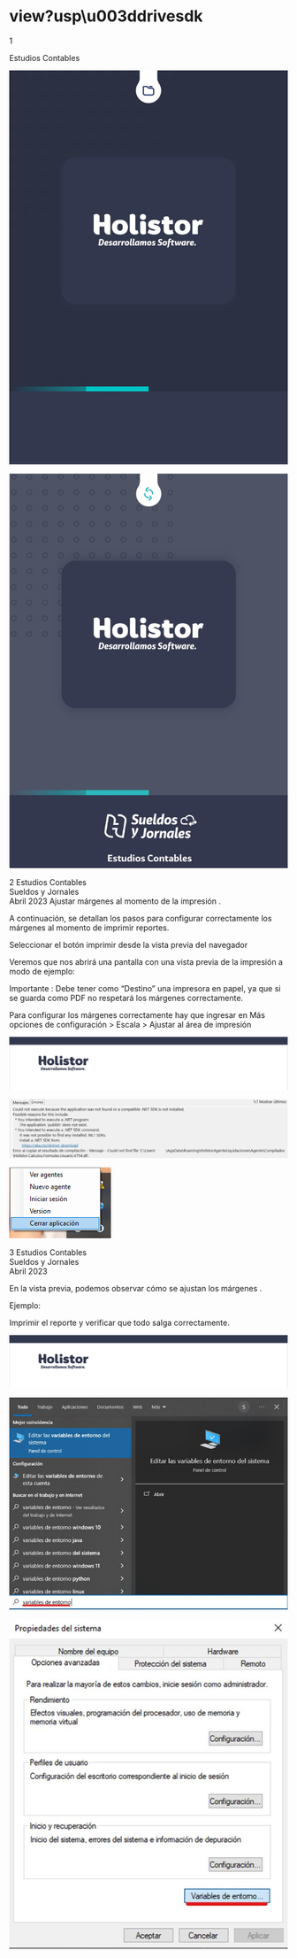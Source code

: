 # view?usp\u003ddrivesdk

 1 
 
  
Estudios Contables  


![Image 0 from page 0](images/image_0_0.png)

![Image 1 from page 0](images/image_0_1.png)

 
 
 
 2 Estudios Contables  
Sueldos y Jornales  
Abril  2023 Ajustar márgenes al momento de la impresión . 
 
A continuación, se detallan los pasos  para configurar correctamente los  
márgenes al momento de imprimir reportes.  
 
Seleccionar el botón imprimir desde la vista previa del navegador  
 
 
 
Veremos que nos abrirá una pantalla con una vista previa de la impresión 
a modo de ejemplo:  
 
 
 
Importante : Debe tener como “Destino”  una impresora en papel, ya que 
si se guarda como PDF no respetará los márgenes correctamente.  
 
Para configurar los márgenes correctamente hay que ingresar en Más 
opciones de configuración > Escala  > Ajustar al área de impresión  
 


![Image 0 from page 1](images/image_1_0.png)

![Image 1 from page 1](images/image_1_1.png)

![Image 2 from page 1](images/image_1_2.png)

 
 
 
 3 Estudios Contables  
Sueldos y Jornales  
Abril  2023  
 
En la vista previa, podemos observar cómo se ajustan los márgenes . 
 
Ejemplo:  
 
 
 
Imprimir el reporte y verificar que todo salga correctamente.  
 


![Image 0 from page 2](images/image_2_0.png)

![Image 1 from page 2](images/image_2_1.png)

![Image 2 from page 2](images/image_2_2.png)

